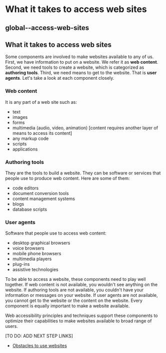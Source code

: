 # What it takes to access web sites

## global--access-web-sites

## What it takes to access web sites

Some components are involved to make websites available to any of us. First, we have information to put on a website. We refer it as **web content**. Second, we need tools to create a website, which is categorized as **authoring tools**. Third, we need means to get to the website. That is **user agents**. Let's take a look at each component closely.

### Web content

It is any part of a web site such as:

* text
* images
* forms
* multimedia \(audio, video, animation\) \[content requires another layer of means to access its content\]
* any markup code
* scripts 
* applications

### Authoring tools

They are the tools to build a website. They can be software or services that people use to produce web content. Here are some of them:

* code editors
* document conversion tools
* content management systems
* blogs
* database scripts

### User agents

Software that people use to access web content:

* desktop graphical browsers
* voice browsers
* mobile phone browsers
* multimedia players
* plug-ins 
* assistive technologies

To be able to access a website, these components need to play well together. If web content is not available, you wouldn't see anything on the website. If authoring tools are not available, you couldn't have your information or messages on your website. If user agents are not available, you cannot get to the website or the content on the website. Every component is equally important to make a website available.

Web accessibility principles and techniques support these components to optimize their capabilities to make websites available to broad range of users.

\[TO DO: ADD NEXT STEP LINKS\]

* [Obstacles to use websites](global-obstacles.md)

